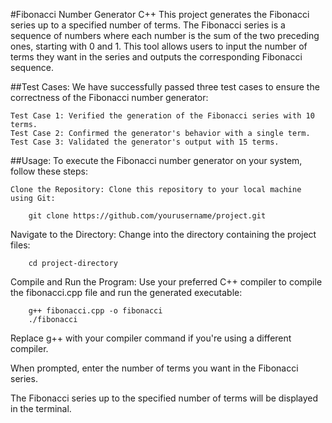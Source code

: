 #Fibonacci Number Generator C++
This project generates the Fibonacci series up to a specified number of terms. The Fibonacci series is a sequence of numbers where each number is the sum of the two preceding ones, starting with 0 and 1. This tool allows users to input the number of terms they want in the series and outputs the corresponding Fibonacci sequence.

##Test Cases:
We have successfully passed three test cases to ensure the correctness of the Fibonacci number generator:

    Test Case 1: Verified the generation of the Fibonacci series with 10 terms.
    Test Case 2: Confirmed the generator's behavior with a single term.
    Test Case 3: Validated the generator's output with 15 terms.

##Usage:
To execute the Fibonacci number generator on your system, follow these steps:

    Clone the Repository: Clone this repository to your local machine using Git:

        git clone https://github.com/yourusername/project.git

Navigate to the Directory: Change into the directory containing the project files:

        cd project-directory

Compile and Run the Program: Use your preferred C++ compiler to compile the fibonacci.cpp file and run the generated executable:

        g++ fibonacci.cpp -o fibonacci
        ./fibonacci

Replace g++ with your compiler command if you're using a different compiler.

When prompted, enter the number of terms you want in the Fibonacci series.

The Fibonacci series up to the specified number of terms will be displayed in the terminal.
